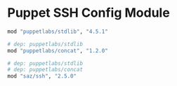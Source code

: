 # Puppet SSH Config Module

```ruby
mod "puppetlabs/stdlib", "4.5.1"

# dep: puppetlabs/stdlib
mod "puppetlabs/concat", "1.2.0"

# dep: puppetlabs/stdlib
# dep: puppetlabs/concat
mod "saz/ssh", "2.5.0"
```